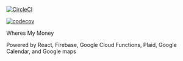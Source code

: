 [![CircleCI](https://circleci.com/gh/buttercutters/wheres-my-money.svg?style=svg)](https://circleci.com/gh/buttercutters/wheres-my-money)

[![codecov](https://codecov.io/gh/buttercutters/wheres-my-money/branch/master/graph/badge.svg)](https://codecov.io/gh/buttercutters/wheres-my-money)

Wheres My Money

Powered by React, Firebase, Google Cloud Functions, Plaid, Google Calendar, and Google maps
